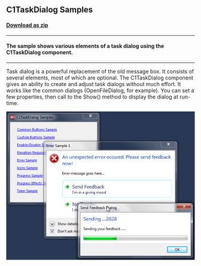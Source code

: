 ## C1TaskDialog Samples
#### [Download as zip](https://grapecity.github.io/DownGit/#/home?url=https://github.com/GrapeCity/ComponentOne-WinForms-Samples/tree/master/NetFramework\Win7Pack\CS\TaskDialogDemo)
____
#### The sample shows various elements of a task dialog using the C1TaskDialog component.
____
Task dialog is a powerful replacement of the old message box. It consists of several elements, most of which are optional.
The C1TaskDialog component gives an ability to create and adjust task dialogs without much effort.
It works like the common dialogs (OpenFileDialog, for example).
You can set a few properties, then call to the Show() method to display the dialog at run-time.

![screenshot](screenshot.PNG)
